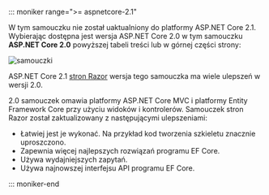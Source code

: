 ::: moniker range=">= aspnetcore-2.1"

W tym samouczku nie został uaktualniony do platformy ASP.NET Core 2.1. Wybierając dostępna jest wersja ASP.NET Core 2.0 w tym samouczku **ASP.NET Core 2.0** powyższej tabeli treści lub w górnej części strony:

![samouczki ](~//data/ef-rp/read-related-data/_static/2.1.png)

ASP.NET Core 2.1 [stron Razor](xref:data/ef-rp/intro) wersja tego samouczka ma wiele ulepszeń w wersji 2.0.

2.0 samouczek omawia platformy ASP.NET Core MVC i platformy Entity Framework Core przy użyciu widoków i kontrolerów. Samouczek stron Razor został zaktualizowany z następującymi ulepszeniami:

* Łatwiej jest je wykonać. Na przykład kod tworzenia szkieletu znacznie uproszczono.
* Zapewnia więcej najlepszych rozwiązań programu EF Core.
* Używa wydajniejszych zapytań.
* Używa najnowszej interfejsu API programu EF Core.

::: moniker-end
